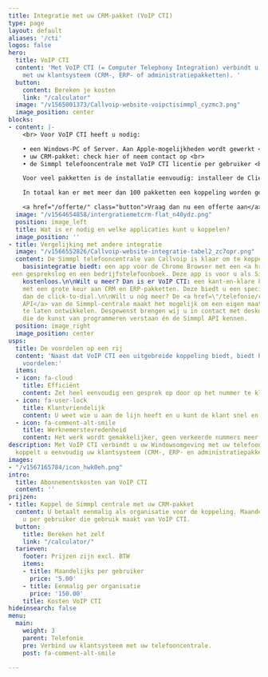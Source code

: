 ```yaml
---
title: Integratie met uw CRM-pakket (VoIP CTI)
type: page
layout: default
aliases: '/cti'
logos: false
hero:
  title: VoIP CTI
  content: 'Met VoIP CTI (= Computer Telephony Integration) verbindt u de Simmpl telefooncentrale
    met uw klantsysteem (CRM-, ERP- of administratiepakketten). '
  button:
    content: Bereken je kosten
    link: "/calculator"
  image: "/v1565001373/Callvoip-website-voipctisimmpl_cyzmc3.png"
  image_position: center
blocks:
- content: |-
    <br> Voor VoIP CTI heeft u nodig:

    • een Windows-PC of Server. Aan Apple-mogelijkheden wordt gewerkt <br>
    • uw CRM-pakket: check hier of neem contact op <br>
    • de Simmpl telefooncentrale met VoIP CTI licentie per gebruiker <br>

    Voor veel pakketten is de installatie eenvoudig: installeer de Client software per gebruiker en gebruik de CRM Configurator om de koppeling tot stand te brengen.

    In totaal kan er met meer dan 100 pakketten een koppeling worden gemaakt! Benieuwd of de telefooncentrale gekoppeld kan worden met uw pakket?

    <a href="/offerte/" class="button">Vraag dan nu een offerte aan</a>
  image: "/v1564654858/intergratiemetcrm-flat_n40ydz.png"
  position: image_left
  title: Wat is er nodig en welke applicaties kunt u koppelen?
  image_position: ''
- title: Vergelijking met andere integratie
  image: "/v1566552826/Callvoip-website-integratie-tabel2_zc7opr.png"
  content: De Simmpl telefooncentrale van Callvoip is klaar om te koppelen!\nU weet het: we houden het graag Simmpl! En daarom ontwikkelden we een koppeling die een
    basisintegratie biedt: een app voor de Chrome Browser met een <a href=\"/telefonie/clicktodial/\">Click-to-Dial</a>,
 een gesprekslog en een bedrijfstelefoonboek. Deze app is voor u als Simmpl klant
    kostenloos.\n\nWilt u meer? Dan is er VoIP CTI: een kant-en-klare koppelingsmogelijkheid
    met een grote keur aan CRM en ERP-pakketten. Deze biedt u een specifiekere koppeling
    dan de click-to-dial.\n\nWilt u nóg meer? De <a href=\"/telefonie/realtime-api/\">Realtime
    API</a> van de Simmpl-centrale maakt het mogelijk om een eigen maatwerkkoppeling
    te laten ontwikkelen. Desgewenst brengen wij u in contact met deskundige programmeurs
    die de kunst van programmeren verstaan én de Simmpl API kennen.
  position: image_right
  image_position: center
usps:
  title: De voordelen op een rij
  content: 'Naast dat VoIP CTI een uitgebreide koppeling biedt, biedt het ook de volgende
    voordelen:'
  items:
  - icon: fa-cloud
    title: Efficiënt
    content: Zet heel eenvoudig een gesprek op door op het nummer te klikken.
  - icon: fa-user-lock
    title: Klantvriendelijk
    content: U weet wie u aan de lijn heeft en u kunt de klant snel en efficiënt helpen.
  - icon: fa-comment-alt-smile
    title: Werknemerstevredenheid
    content: Het werk wordt gemakkelijker, geen verkeerde nummers meer!
description: Met VoIP CTI verbindt u uw Windowsomgeving met uw telefoonsysteem. Zo
  koppelt u eenvoudig uw klantsysteem (CRM-, ERP- en administratiepakketten).
images:
- "/v1567165784/icon_hwk0eh.png"
intro:
  title: Abonnementskosten van VoIP CTI
  content: ''
prijzen:
- title: Koppel de Simmpl centrale met uw CRM-pakket
  content: U betaalt eenmalig als organisatie voor de koppeling. Maandelijks betaalt
    u per gebruiker die gebruik maakt van VoIP CTI.
  button:
    title: Bereken het zelf
    link: "/calculator/"
  tarieven:
    footer: Prijzen zijn excl. BTW
    items:
    - title: Maandelijks per gebruiker
      price: '5.00'
    - title: Eenmalig per organisatie
      price: '150.00'
    title: Kosten VoIP CTI
hideinsearch: false
menu:
  main:
    weight: 3
    parent: Telefonie
    pre: Verbind uw klantsysteem met uw telefooncentrale.
    post: fa-comment-alt-smile

---
```

